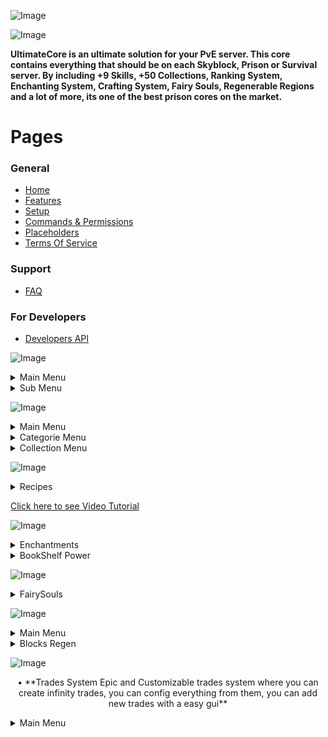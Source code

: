 ![Image](https://i.imgur.com/1w6qABI.png)

![Image](https://i.imgur.com/jYwohuH.png)

**UltimateCore is an ultimate solution for your PvE server. This core contains everything that should be on each Skyblock, Prison or Survival server. By including +9 Skills, +50 Collections, Ranking System, Enchanting System, Crafting System, Fairy Souls, Regenerable Regions and a lot of more, its one of the best prison cores on the market.**

# Pages

### **General**

* [Home](https://github.com/r3back/UltimateCore)
* [Features](https://github.com/r3back/UltimateCore/wiki/Features)
* [Setup](https://github.com/r3back/UltimateCore/wiki/Setup)
* [Commands & Permissions](https://github.com/r3back/UltimateCore/wiki/Commands-And-Permissions)
* [Placeholders](https://github.com/r3back/UltimateCore/wiki/Placeholders)
* [Terms Of Service](https://github.com/r3back/UltimateCore/wiki/Terms-of-Service)

### **Support**

* [FAQ](https://github.com/r3back/UltimateCore/wiki/Frequently-Asked-Questions)

### **For Developers**

* [Developers API](https://github.com/r3back/UltimateCore/wiki/Developers-API)

![Image](https://i.imgur.com/6sfOqE2.png)

<details>
  <summary>Main Menu</summary>
    <p align="center">
      <img width="480" height="359" src="https://media.giphy.com/media/NvNJEQM0UHQP8PvB5T/giphy.gif">
    </p>
</details>

<details>
  <summary>Sub Menu</summary>
    <p align="center">
      <img width="480" height="359" src="https://media.giphy.com/media/iB4eWyTGAM0UBCpHDr/giphy.gif">
    </p>
    <p align="center">
      <img width="480" height="359" src="https://media.giphy.com/media/kNUyLW5zm54jjMjNBA/giphy.gif">
    </p>
</details>


![Image](https://i.imgur.com/eEDiXg9.png)

<details>
  <summary>Main Menu</summary>
    <p align="center">
      <img width="480" height="297" src="https://media.giphy.com/media/U2pWQSwZhL1JebeQEB/giphy.gif">
    </p>
</details>

<details>
  <summary>Categorie Menu</summary>
    <p align="center">
      <img width="480" height="297" src="https://media.giphy.com/media/Uf3e90Xt2Z8xlr4uFY/giphy.gif">
    </p>
</details>

<details>
  <summary>Collection Menu</summary>
    <p align="center">
      <img width="480" height="297" src="https://media.giphy.com/media/wREtxd7H5S3vxNfY7R/giphy.gif">
    </p>
</details>


![Image](https://i.imgur.com/3gF89NM.png)

<details>
  <summary>Recipes</summary>
    <p align="center">
      <img width="480" height="297" src="https://i.gyazo.com/458603b010799edf03f2c85786c00756.gif">
      <img width="480" height="297" src="https://i.gyazo.com/e8f9c79ddcd10fe5c033924088d13492.gif">
    </p>
</details>

[Click here to see Video Tutorial](https://www.youtube.com/watch?v=rOCjxrKrPyI&ab_channel=Reb4ck-Developer)


![Image](https://i.imgur.com/TpOhmze.png)

<details>
  <summary>Enchantments</summary>
    <p align="center">
      <img width="480" height="297" src="https://media.giphy.com/media/kf6EvANRH7SvlFrbUH/giphy.gif">
      <img width="480" height="297" src="https://media.giphy.com/media/z7Jp1TFQcadoIbuYI0/giphy.gif">
      <img width="480" height="297" src="https://media.giphy.com/media/3sJ5wLamwGsdnAlQP3/giphy.gif">
    </p>
  </details>

<details>
  <summary>BookShelf Power</summary>
    <p align="center">
      <img width="480" height="297" src="https://media.giphy.com/media/7fqRZbqIlrq7bd9EP5/giphy.gif">
      <img width="480" height="297" src="https://media.giphy.com/media/IBJ38NpViivD0tPse9/giphy.gif">
    </p>
</details>


![Image](https://i.imgur.com/p3oReWr.png)

<details>
  <summary>FairySouls</summary>
    <p align="center">
      <img width="480" height="297" src="https://media.giphy.com/media/kA5vN4tNLyBfBpw678/giphy.gif">
      <img width="480" height="297" src="https://media.giphy.com/media/MvFzTuNWn3L04V63gi/giphy.gif">
      <img width="480" height="297" src="https://media.giphy.com/media/EFPAPdiDDG4KBBtbzo/giphy.gif">
    </p>
</details>


![Image](https://i.imgur.com/roNmYdI.png)

<details>
  <summary>Main Menu</summary>
    <p align="center">
      • Interactive main menu for all regions, plugin include by default certain ores, crops and logs, but you can add more!
      <img width="480" height="297" src="https://media.giphy.com/media/OIbVCWLpmU7mP4SaJU/giphy.gif">
    </p>
</details>

<details>
  <summary>Blocks Regen</summary>
   <p align="center">
      • Crop Regen
   </p>
   <p align="center">
      <img width="480" height="297" src="https://media.giphy.com/media/50YJkj8tFC2s0CZzmk/giphy.gif">
   </p>
   <p align="center">
      • Log Regen
   </p>
   <p align="center">
      <img width="480" height="297" src="https://media.giphy.com/media/wXAx1sb9Gz2ow0yu2E/giphy.gif">
   </p>
   <p align="center">
      • Ore Regen
   </p>
   <p align="center">
      <img width="480" height="297" src="https://media.giphy.com/media/Xrv9Ex3a8VRiUdUCwC/giphy.gif">
    </p>
</details>


![Image](https://i.imgur.com/iwDBcrc.png)

<p align="center">
• **Trades System Epic and Customizable trades system where you can create infinity trades, you can config everything from them, you can add new trades with a easy gui**
</p>

<details>
  <summary>Main Menu</summary>
    <p align="center">
      <img width="480" height="297" src="https://i.gyazo.com/b6df51496e97c3bff7659e822650caa7.gif">
    </p>
</details>

